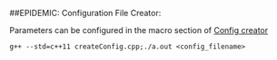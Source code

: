 ##EPIDEMIC: Configuration File Creator:

Parameters can be configured in the macro section of [Config creator](createConfig.cpp)

	g++ --std=c++11 createConfig.cpp;./a.out <config_filename>

